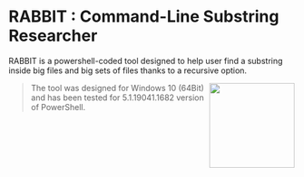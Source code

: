 # RABBIT : Command-Line Substring Researcher

RABBIT is a powershell-coded tool designed to help user find a substring inside big files and big sets of files thanks to a recursive option.

<img align="right" src=https://user-images.githubusercontent.com/67024413/184168831-79445e53-8375-48ba-97ee-7e7110d4d435.PNG height="150px">

> The tool was designed for Windows 10 (64Bit) and has been tested for 5.1.19041.1682 version of PowerShell.
